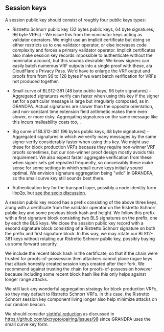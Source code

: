 


## Session keys

A session public key should consist of roughly four public keys types: 
 
 - Ristretto Schnorr public key (32 bytes public keys, 64 byte signatures, 96 byte VRFs) - We issue this from the nominator keys acting as validator operators.  We might use an implicit certificate but doing so either restricts us to one validator operator, or else increases code complexity and forces a primary validator operator.  Implicit certificates also make session key records impossible to authenticate without the nominator account, but this sounds desirable.  We know signers can easily batch numerous VRF outputs into a single proof with these, ala CloudFlare's Privacy Pass.  We'd have to enlarge the VRF output and proofs from from 96 to 128 bytes if we want batch verification for VRFs not produced together.

 - Small curve of BLS12-381 (48 byte public keys, 96 byte signatures) - Aggregated signatures verify can faster when using this key if the signer set for a particular message is large but irregularly composed, as in GRANDPA.  Actual signatures are slower than the opposite orientation, and non-constant time extension field arithmetic makes them even slower, or more risky.  Aggregating signatures on the same message like this incurs malleability costs too, . 

 - Big curve of BLS12-381 (96 bytes public keys, 48 byte signatures) - Aggregated signatures in which we verify many messages by the same signer verify considerably faster when using this key.  We might use these for block production VRFs because they require non-winner VRF proofs sometimes, but our non-winner proof design mostly avoids this requirement.  We also expect faster aggregate verification from these when signer sets get repeated frequently, so conceivably these make sense for some settings in which small curve keys initially sound optimal.  We envision signature aggregation being "wild" in GRANDPA, so the small curve key still sounds best there.
 
 - Authentication key for the transport layer, possibly a node identity form libp2p, but [see the secio discussion](https://forum.web3.foundation/t/transport-layer-authentication-libp2ps-secio/69).

A session public key record has a prefix consisting of the above three keys, along with a certificate from the validator operator on the Ristretto Schnorr public key and some previous block hash and height.  We follow this prefix with a first signature block consisting two BLS signatures on the prefix, one by each the BLS keys.  We close the session public key record with a second signature block consisting of a Ristretto Schnorr signature on both the prefix and first signature block.  In this way, we may rotate our BLS12-381 keys without rotating our Ristretto Schnorr public key, possibly buying us some forward security.

We include the recent block hash in the certificate, so that if the chain were trusted for proofs-of-possession then attackers cannot place rogue keys that attack honestly created session keys created after their fork.  We recommend against trusting the chain for proofs-of-possession however because including some recent block hash like this only helps against longer range attacks. 

We still lack any wonderful aggregation strategy for block production VRFs, so they may default to Ristretto Schnorr VRFs.  In this case, the Ristretto Schnorr session key component living longer also help minimize attacks on our random beacon. 


We should consider [slothful reduction](https://eprint.iacr.org/2017/437) as discussed in https://github.com/zkcrypto/pairing/issues/98 since GRANDPA uses the small curve key form.
